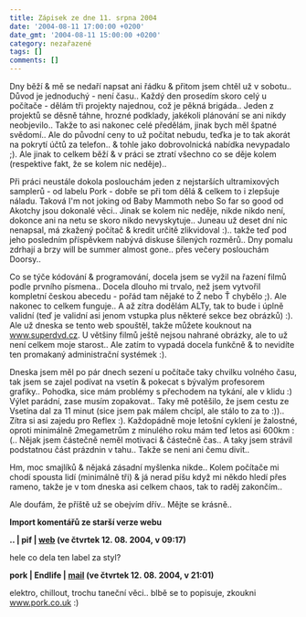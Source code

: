 ```yaml
---
title: Zápisek ze dne 11. srpna 2004
date: '2004-08-11 17:00:00 +0200'
date_gmt: '2004-08-11 15:00:00 +0200'
category: nezařazené
tags: []
comments: []
---
```

<p>Dny běží &amp; mě se nedaří napsat ani řádku &amp; přitom jsem chtěl už v sobotu.. Důvod je jednoduchý -  není času.. Každý den prosedím skoro celý u počítače - dělám tři projekty najednou, což je pěkná brigáda..  Jeden z projektů se děsně táhne, hrozné podklady, jakékoli plánování se ani nikdy neobjevilo.. Takže to asi nakonec  celé předělám, jinak bych měl špatné svědomí.. Ale do původní ceny to už počítat nebudu, teďka je to tak akorát  na pokrytí účtů za telefon.. &amp; tohle jako dobrovolnická nabídka nevypadalo ;). Ale jinak to celkem běží &amp;  v práci se ztratí všechno co se děje kolem (respektive fakt, že se kolem nic neděje)..</p>
<p>Při práci neustále dokola poslouchám jeden z nejstarších ultramixových samplerů - od labelu Pork - dobře se při  tom dělá &amp; celkem to i zlepšuje náladu. Taková I'm not joking od Baby Mammoth nebo So far so good od Akotchy  jsou dokonalé věci.. Jinak se kolem nic neděje, nikde nikdo není, dokonce ani na netu se skoro nikdo nevyskytuje..  Juneau už deset dní nic nenapsal, má zkažený počítač &amp; kredit určitě zlikvidoval :).. takže teď pod jeho  posledním příspěvkem nabývá diskuse šílených rozměrů..  Dny pomalu zdrhají a brzy will be summer almost gone.. přes večery poslouchám Doorsy..</p>
<p>Co se týče kódování &amp; programování, docela jsem se vyžil na řazení filmů podle prvního písmena.. Docela dlouho  mi trvalo, než jsem vytvořil kompletní českou abecedu - pořád tam nějaké to Ž nebo Ť chybělo ;). Ale nakonec  to celkem funguje.. A až zítra dodělám ALTy, tak to bude i úplně validní (teď je validní asi jenom vstupka  plus některé sekce bez obrázků) :). Ale už dneska se tento web spouštěl,  takže můžete kouknout na <a href="http://www.superdvd.cz">www.superdvd.cz</a>. U většiny filmů ještě nejsou nahrané  obrázky, ale to už není celkem moje starost.. Ale zatím to vypadá docela funkčně &amp; to nevidíte ten promakaný  administrační systémek :).</p>
<p>Dneska jsem měl po pár dnech sezení u počítače taky chvilku volného času, tak jsem se zajel podívat na vsetín  &amp; pokecat s bývalým profesorem grafiky.. Pohodka, sice mám problémy s přechodem na tykání, ale v klidu :)  Výlet parádní, zase musím zopakovat.. Taky mě potěšilo,  že jsem cestu ze Vsetína dal za 11 minut (sice jsem pak málem chcípl, ale stálo to za to :)).. Zítra si asi zajedu  pro Reflex :). Každopádně moje letošní cyklení je žalostné, oproti minimálně 2megametrům z minulého roku mám  teď letos asi 600km :(.. Nějak jsem částečně neměl motivaci &amp; částečně čas.. A taky jsem strávil podstatnou část  prázdnin v tahu.. Takže se neni ani čemu divit..</p>
<p>Hm, moc smajlíků &amp; nějaká zásadní myšlenka nikde.. Kolem počítače mi chodí spousta lidí (minimálně tři)  &amp; já nerad píšu když mi někdo hledí přes rameno, takže je v tom dneska asi celkem chaos, tak to raděj zakončím..</p>
<p>Ale doufám, že příště už se obejvím dřív.. Mějte se krásně..</p>
<div class="import-komentaru">
<p><strong>Import komentářů ze starší verze webu</strong></p>
<div class="comment">
<p style="font-weight:bold"><span class="compredmet">..</span> | <span class="comname">pif</span> |  <a href="http://www.pifik.com">web</a> (ve&nbsp;čtvrtek&nbsp;12.&nbsp;08.&nbsp;2004,&nbsp;v&nbsp;09:17)</p>
<p>hele co dela ten label za styl? </p>
</div>
<div class="comment">
<p style="font-weight:bold"><span class="compredmet">pork</span> | <span class="comname">Endlife</span> |  <a href="mailto:jan.martinek@post.cz">mail</a> (ve&nbsp;čtvrtek&nbsp;12.&nbsp;08.&nbsp;2004,&nbsp;v&nbsp;21:01)</p>
<p>elektro, chillout, trochu taneční věci.. blbě se to popisuje, zkoukni <a href=http://www.pork.co.uk>www.pork.co.uk</a> :) </p>
</div>
</div>
